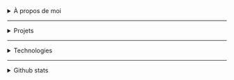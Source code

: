 <details><summary>À propos de moi</summary>  

![](https://img.shields.io/github/commit-activity/m/lx78WyY0J5/lx78WyY0J5?color=red&style=for-the-badge)
![](https://img.shields.io/github/last-commit/lx78WyY0J5/lx78WyY0J5?color=red&style=for-the-badge)  
![](https://img.shields.io/github/stars/lx78WyY0J5?color=red&style=for-the-badge)
![](https://img.shields.io/github/stars/lx78WyY0J5/lx78WyY0J5?color=red&label=repo%20stars&style=for-the-badge)
![](https://komarev.com/ghpvc/?username=lx78WyY0J5&color=red&label=%F0%9F%91%80)  
[![](https://lanyard.cnrad.dev/api/748530290917638165?bg=151515&idleMessage=...&borderRadius=0)](https://discord.com/users/748530290917638165)

</details>

----

<details><summary>Projets</summary>  

# Projets Altherneum.fr
| Projets | Détails |
|------|------|
| - [Github](https://github.com/Altherneum) <br> - [Site](https://Altherneum.fr) <br> - [Discord](https://Altherneum.fr/discord) | <a href="https://mc.Altherneum.fr"><img src="https://mc.Altherneum.fr/storage/img/gif.gif" width=220 height=88></a> ![Website](https://img.shields.io/website?down_color=red&down_message=offline&style=for-the-badge&up_color=green&up_message=online&url=https%3A%2F%2FAltherneum.fr) <a href="https://Altherneum.fr/discord"><img src="https://discordapp.com/api/guilds/1081921426333909072/widget.png"></a> <br> ![https://Altherneum.fr/](https://Altherneum.fr/storage/img/gif.gif) |
| Github.io <br> - [Page](https://Altherneum.github.io) <br> - [Repo](https://github.com/Altherneum/Altherneum.github.io) | ![](https://img.shields.io/github/commit-activity/m/Altherneum/Altherneum.github.io?color=red&style=for-the-badge)  ![](https://img.shields.io/github/last-commit/Altherneum/Altherneum.github.io?color=red&style=for-the-badge) |
| Ubuntu [Server](https://github.com/Altherneum/server) setup | ![](https://img.shields.io/github/commit-activity/m/Altherneum/server?color=red&style=for-the-badge)  ![](https://img.shields.io/github/last-commit/Altherneum/server?color=red&style=for-the-badge) |
| MC [Plugin](https://github.com/Altherneum/plugin) | ![](https://img.shields.io/github/commit-activity/m/Altherneum/plugin?color=red&style=for-the-badge)  ![](https://img.shields.io/github/last-commit/Altherneum/plugin?color=red&style=for-the-badge) |
| Discord [Bot](https://github.com/Altherneum/bot) | ![](https://img.shields.io/github/commit-activity/m/Altherneum/bot?color=red&style=for-the-badge)  ![](https://img.shields.io/github/last-commit/Altherneum/bot?color=red&style=for-the-badge) |

# Projets personnel
| Projets | Détails |
|------|------|
| 🔐 Discord [SpamBot](https://github.com/lx78WyY0J5/Plugin-SpamBot) | ![](https://img.shields.io/github/commit-activity/m/lx78WyY0J5/Plugin-SpamBot?color=red&style=for-the-badge)  ![](https://img.shields.io/github/last-commit/lx78WyY0J5/Plugin-SpamBot?color=red&style=for-the-badge) |

</details>

----

<details><summary>Technologies</summary>  

| Catégories | Technologies |
|------|------|
| Repository Managers | ![GitHub](https://img.shields.io/badge/github-%23121011.svg?style=for-the-badge&logo=github&logoColor=white)  ![GitHub Actions](https://img.shields.io/badge/github%20actions-%232671E5.svg?style=for-the-badge&logo=githubactions&logoColor=white) |
| OS | ![Tails](https://img.shields.io/badge/Tails%20-56347C?&style=for-the-badge&logo=tails&logoColor=white)  ![Ubuntu](https://img.shields.io/badge/Ubuntu-E95420?style=for-the-badge&logo=ubuntu&logoColor=white) ![Kali](https://img.shields.io/badge/Kali-268BEE?style=for-the-badge&logo=kalilinux&logoColor=white) ![Windows](https://img.shields.io/badge/Windows-0078D6?style=for-the-badge&logo=windows&logoColor=white)  ![Android](https://img.shields.io/badge/Android-3DDC84?style=for-the-badge&logo=android&logoColor=white) |
  Google | ![YouTube](https://img.shields.io/badge/YouTube-%23FF0000.svg?style=for-the-badge&logo=YouTube&logoColor=white)  ![YouTube Music](https://img.shields.io/badge/YouTube_Music-FF0000?style=for-the-badge&logo=youtube-music&logoColor=white)  ![Google Chrome](https://img.shields.io/badge/Google%20Chrome-4285F4?style=for-the-badge&logo=GoogleChrome&logoColor=white)  ![Play Store](https://img.shields.io/badge/Google_Play-414141?style=for-the-badge&logo=google-play&logoColor=white)  ![Google Drive](https://img.shields.io/badge/Google%20Drive-4285F4?style=for-the-badge&logo=googledrive&logoColor=white) ![Gmail](https://img.shields.io/badge/Gmail-D14836?style=for-the-badge&logo=gmail&logoColor=white)  |
| Logiciels | ![Tor](https://img.shields.io/badge/Tor-7D4698?style=for-the-badge&logo=Tor-Browser&logoColor=white)  ![Trello](https://img.shields.io/badge/Trello-%23026AA7.svg?style=for-the-badge&logo=Trello&logoColor=white)  ![Apache](https://img.shields.io/badge/apache-%23D42029.svg?style=for-the-badge&logo=apache&logoColor=white)  ![Adobe Photoshop](https://img.shields.io/badge/adobe%20photoshop-%2331A8FF.svg?style=for-the-badge&logo=adobe%20photoshop&logoColor=white)  ![Gimp Gnu Image Manipulation Program](https://img.shields.io/badge/Gimp-657D8B?style=for-the-badge&logo=gimp&logoColor=FFFFFF)  ![LibreOffice](https://img.shields.io/badge/LibreOffice-%2318A303?style=for-the-badge&logo=LibreOffice&logoColor=white) |
| Technologies | ![Markdown](https://img.shields.io/badge/Markdown-000000?style=for-the-badge&logo=markdown&logoColor=white)  ![.Net](https://img.shields.io/badge/.NET-5C2D91?style=for-the-badge&logo=.net&logoColor=white)  ![Godot Engine](https://img.shields.io/badge/GODOT-%23FFFFFF.svg?style=for-the-badge&logo=godot-engine)  ![Unity](https://img.shields.io/badge/unity-%23000000.svg?style=for-the-badge&logo=unity&logoColor=white) |
| IDE | ![IntelliJ IDEA](https://img.shields.io/badge/IntelliJIDEA-000000.svg?style=for-the-badge&logo=intellij-idea&logoColor=white)  	![NetBeans IDE](https://img.shields.io/badge/NetBeansIDE-1B6AC6.svg?style=for-the-badge&logo=apache-netbeans-ide&logoColor=white)  ![Notepad++](https://img.shields.io/badge/Notepad++-90E59A.svg?style=for-the-badge&logo=notepad%2b%2b&logoColor=black)  ![Visual Studio](https://img.shields.io/badge/Visual%20Studio-5C2D91.svg?style=for-the-badge&logo=visual-studio&logoColor=white) ![Visual Studio Code](https://img.shields.io/badge/Visual%20Studio%20Code-0078d7.svg?style=for-the-badge&logo=visual-studio-code&logoColor=white) |
| Langues | ![C#](https://img.shields.io/badge/c%23-%23239120.svg?style=for-the-badge&logo=c-sharp&logoColor=white)  ![Java](https://img.shields.io/badge/java-%23ED8B00.svg?style=for-the-badge&logo=java&logoColor=white) |
| Bash | ![Shell Script](https://img.shields.io/badge/shell_script-%23121011.svg?style=for-the-badge&logo=gnu-bash&logoColor=white)  ![PowerShell](https://img.shields.io/badge/PowerShell-%235391FE.svg?style=for-the-badge&logo=powershell&logoColor=white)  ![Windows Terminal](https://img.shields.io/badge/Windows%20Terminal-%234D4D4D.svg?style=for-the-badge&logo=windows-terminal&logoColor=white) |
| Web | ![HTML5](https://img.shields.io/badge/html5-%23E34F26.svg?style=for-the-badge&logo=html5&logoColor=white)  ![CSS3](https://img.shields.io/badge/css3-%231572B6.svg?style=for-the-badge&logo=css3&logoColor=white)  ![JavaScript](https://img.shields.io/badge/javascript-%23323330.svg?style=for-the-badge&logo=javascript&logoColor=%23F7DF1E)  ![PHP](https://img.shields.io/badge/php-%23777BB4.svg?style=for-the-badge&logo=php&logoColor=white) |
| Réseaux | ![LinkedIn](https://img.shields.io/badge/linkedin-%230077B5.svg?style=for-the-badge&logo=linkedin&logoColor=white)  ![Snapchat](https://img.shields.io/badge/Snapchat-%23FFFC00.svg?style=for-the-badge&logo=Snapchat&logoColor=white)  ![Discord](https://img.shields.io/badge/%3CServer%3E-%237289DA.svg?style=for-the-badge&logo=discord&logoColor=white)  ![Twitch](https://img.shields.io/badge/Twitch-%239146FF.svg?style=for-the-badge&logo=Twitch&logoColor=white) |

</details>

----

<details><summary>Github stats</summary>  

![](https://github-readme-stats-git-masterrstaa-rickstaa.vercel.app/api?username=lx78WyY0J5&count_private=true&show_icons=true&theme=dark&hide_border=true)
![](https://github-readme-streak-stats.herokuapp.com?user=lx78WyY0J5&count_private=true&theme=dark&hide_border=true)
![](https://github-readme-stats-git-masterrstaa-rickstaa.vercel.app/api/top-langs/?username=lx78WyY0J5&count_private=true&theme=dark&hide_border=true)
![](https://github-profile-trophy.vercel.app/?username=lx78WyY0J5&theme=darkhub&&no-frame=true&no-bg=true)
  
</details>
